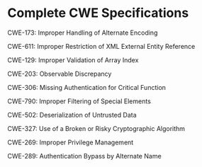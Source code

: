 

# Complete CWE Specifications

CWE-173: Improper Handling of Alternate Encoding

CWE-611: Improper Restriction of XML External Entity Reference

CWE-129: Improper Validation of Array Index

CWE-203: Observable Discrepancy

CWE-306: Missing Authentication for Critical Function

CWE-790: Improper Filtering of Special Elements

CWE-502: Deserialization of Untrusted Data

CWE-327: Use of a Broken or Risky Cryptographic Algorithm

CWE-269: Improper Privilege Management

CWE-289: Authentication Bypass by Alternate Name